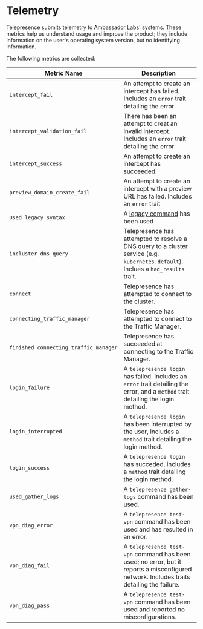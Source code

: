 # Telemetry

Telepresence submits telemetry to Ambassador Labs' systems.
These metrics help us understand usage and improve the product; they include information on the user's operating system version, but no identifying information.

The following metrics are collected:

|              Metric Name              |                                         Description                                                                                        |
| ------------------------------------- | -----------------------------------------------------------------------------------------------------------------------------------------  |
| `intercept_fail`                      | An attempt to create an intercept has failed. Includes an `error` trait detailing the error.                                               |
| `intercept_validation_fail`           | There has been an attempt to creat an invalid intercept. Includes an `error` trait detailing the error.                                             |
| `intercept_success`                   | An attempt to create an intercept has succeeded.                                                                                           |
| `preview_domain_create_fail`          | An attempt to create an intercept with a preview URL has failed. Includes an `error` trait                                                 |
| `Used legacy syntax`                  | A [legacy command](https://www.telepresence.io/docs/latest/install/migrate-from-legacy/#using-legacy-telepresence-commands) has been used  |
| `incluster_dns_query`                 | Telepresence has attempted to resolve a DNS query to a cluster service (e.g. `kubernetes.default`). Inclues a `had_results` trait.         |
| `connect`                             | Telepresence has attempted to connect to the cluster.                                                                                      |
| `connecting_traffic_manager`          | Telepresence has attempted to connect to the Traffic Manager.                                                                              |
| `finished_connecting_traffic_manager` | Telepresence has succeeded at connecting to the Traffic Manager.                                                                           |
| `login_failure`                       | A `telepresence login` has failed. Includes an `error` trait detailing the error, and a `method` trait detailing the login method.         |
| `login_interrupted`                   | A `telepresence login` has been interrupted by the user, includes a `method` trait detailing the login method.                             |
| `login_success`                       | A `telepresence login` has succeded, includes a `method` trait detailing the login method.                                                 |
| `used_gather_logs`                    | A `telepresence gather-logs` command has been used.                                                                                        |
| `vpn_diag_error`                      | A `telepresence test-vpn` command has been used and has resulted in an error.                                                              |
| `vpn_diag_fail`                       | A `telepresence test-vpn` command has been used; no error, but it reports a misconfigured network. Includes traits detailing the failure.  |
| `vpn_diag_pass`                       | A `telepresence test-vpn` command has been used and reported no misconfigurations.                                                         |
